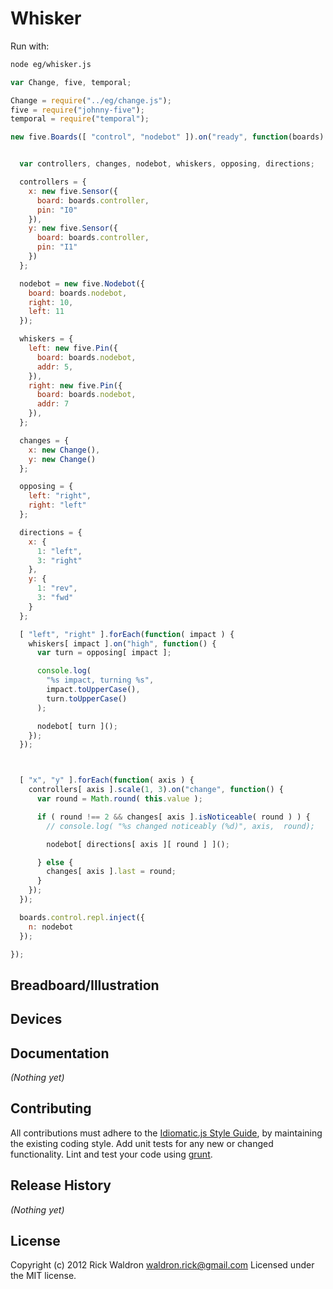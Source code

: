 # Whisker

Run with:
```bash
node eg/whisker.js
```


```javascript
var Change, five, temporal;

Change = require("../eg/change.js");
five = require("johnny-five");
temporal = require("temporal");

new five.Boards([ "control", "nodebot" ]).on("ready", function(boards) {


  var controllers, changes, nodebot, whiskers, opposing, directions;

  controllers = {
    x: new five.Sensor({
      board: boards.controller,
      pin: "I0"
    }),
    y: new five.Sensor({
      board: boards.controller,
      pin: "I1"
    })
  };

  nodebot = new five.Nodebot({
    board: boards.nodebot,
    right: 10,
    left: 11
  });

  whiskers = {
    left: new five.Pin({
      board: boards.nodebot,
      addr: 5,
    }),
    right: new five.Pin({
      board: boards.nodebot,
      addr: 7
    }),
  };

  changes = {
    x: new Change(),
    y: new Change()
  };

  opposing = {
    left: "right",
    right: "left"
  };

  directions = {
    x: {
      1: "left",
      3: "right"
    },
    y: {
      1: "rev",
      3: "fwd"
    }
  };

  [ "left", "right" ].forEach(function( impact ) {
    whiskers[ impact ].on("high", function() {
      var turn = opposing[ impact ];

      console.log(
        "%s impact, turning %s",
        impact.toUpperCase(),
        turn.toUpperCase()
      );

      nodebot[ turn ]();
    });
  });



  [ "x", "y" ].forEach(function( axis ) {
    controllers[ axis ].scale(1, 3).on("change", function() {
      var round = Math.round( this.value );

      if ( round !== 2 && changes[ axis ].isNoticeable( round ) ) {
        // console.log( "%s changed noticeably (%d)", axis,  round);

        nodebot[ directions[ axis ][ round ] ]();

      } else {
        changes[ axis ].last = round;
      }
    });
  });

  boards.control.repl.inject({
    n: nodebot
  });

});

```

## Breadboard/Illustration





## Devices




## Documentation

_(Nothing yet)_









## Contributing
All contributions must adhere to the [Idiomatic.js Style Guide](https://github.com/rwldrn/idiomatic.js),
by maintaining the existing coding style. Add unit tests for any new or changed functionality. Lint and test your code using [grunt](https://github.com/cowboy/grunt).

## Release History
_(Nothing yet)_

## License
Copyright (c) 2012 Rick Waldron <waldron.rick@gmail.com>
Licensed under the MIT license.
